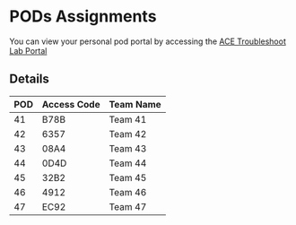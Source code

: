 # PODs Assignments

You can view your personal pod portal by accessing the [ACE Troubleshoot Lab Portal](https://bridge-portal.ace.aviatrixlab.com/)

## Details

| **POD** | **Access Code** | **Team Name** |
|---------|-----------------|---------------|
|    41   |       B78B      |    Team 41    |
|    42   |       6357      |    Team 42    |
|    43   |       08A4      |    Team 43    |
|    44   |       0D4D      |    Team 44    |
|    45   |       32B2      |    Team 45    |
|    46   |       4912      |    Team 46    |
|    47   |       EC92      |    Team 47    |
